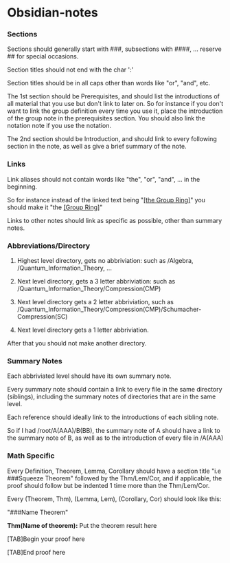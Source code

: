 # Obsidian-notes

### Sections
Sections should generally start with ###, subsections with ####, ... reserve ## for special occasions.

Section titles should not end with the char ':'

Section titles should be in all caps other than words like "or", "and", etc.

The 1st section should be Prerequisites, and should list the introductions of all material that you use but don't link to later on. So for instance if you don't want to link the group definition every time you use it, place the introduction of the group note in the prerequisites section. You should also link the notation note if you use the notation.

The 2nd section should be Introduction, and should link to every following section in the note, as well as give a brief summary of the note.



### Links
Link aliases should not contain words like "the", "or", "and", ... in the beginning.

So for instance instead of the linked text being "<u>[the Group Ring]</u>" you should make it "the <u>[Group Ring]</u>"

Links to other notes should link as specific as possible, other than summary notes.



### Abbreviations/Directory
1) Highest level directory, gets no abbriviation: such as /Algebra, /Quantum_Information_Theory, ...

2) Next level directory, gets a 3 letter abbriviation: such as /Quantum_Information_Theory/Compression(CMP)

3) Next level directory  gets a 2 letter abbriviation, such as /Quantum_Information_Theory/Compression(CMP)/Schumacher-Compression(SC)

4) Next level directory gets a 1 letter abbriviation.

After that you should not make another directory.



### Summary Notes
Each abbriviated level should have its own summary note. 

Every summary note should contain a link to every file in the same directory (siblings), including the summary notes of directories that are in the same level. 

Each reference should ideally link to the introductions of each sibling note. 

So if I had /root/A(AAA)/B(BB), the summary note of A should have a link to the summary note of B, as well as to the introduction of every file in /A(AAA)



### Math Specific
Every Definition, Theorem, Lemma, Corollary should have a section title "i.e ###Squeeze Theorem" followed by the Thm/Lem/Cor, and if applicable, the proof should follow but be indented 1 time more than the Thm/Lem/Cor.

Every (Theorem, Thm), (Lemma, Lem), (Corollary, Cor) should look like this:

"###Name Theorem"

**Thm(Name of theorem):** Put the theorem result here

[TAB]Begin your proof here

[TAB]End proof here

